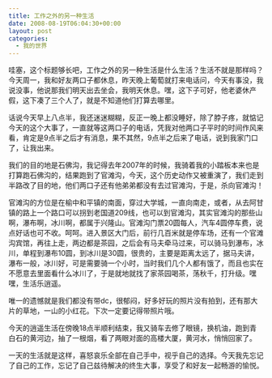 ```yaml
---
title: 工作之外的另一种生活
date: 2008-08-19T06:04:30+00:00
layout: post
categories:
  - 我的世界
---
```

哇塞，这个标题够长吧，工作之外的另一种生活是什么生活？生活不就是那样吗？今天周一，我和好友两口子都休息，昨天晚上葡萄就打来电话问，今天有事没，我说没事，他说那我们明天出去坐会，我明天休息。嘿，这下子可好，他老婆休产假，这下凑了三个人了，就是不知道他们打算去哪里。

话说今天早上八点半，我还迷迷糊糊，反正一晚上都没睡好，除了脖子疼，就惦记今天的这个大事了，一直就等这两口子的电话，凭我对他两口子平时的时间作风来看，肯定是9点半之后才有消息，果不其然，9点半之后来了电话，说到我家门口了，让我出来。

我们的目的地是石佛沟，我记得去年2007年的时候，我骑着我的小踏板本来也是打算跑石佛沟的，结果跑到了官滩沟，今天，这个历史动作又被重演了，我们走到半路改了目的地，他们两口子还有他弟弟都没有去过官滩沟，于是，杀向官滩沟！

官滩沟的方位是在榆中和平镇的南面，穿过大学城，一直向南走，或者，从去阿甘镇的路上一个路口可以拐到老国道209线，也可以到官滩沟，其实官滩沟的那些山啊，瀑布啊，冰川啊，都属于兴隆山。官滩沟门票20圆每人，汽车4圆停车费，说点好话也可不收。呵呵。进入景区大门后，前行几百米就是停车场，还有一个官滩沟宾馆，再往上走，两边都是茶园，之后会有马夫牵马过来，可以骑马到瀑布，冰川，单程到瀑布10圆，到冰川是30圆，很贵的，主要是距离太远了，据马夫讲，瀑布一般，冰川好，可是需要骑一个小时，当时我们几个人都有饿了，而且也实在不愿意去里面看什么冰川了，于是就地就找了家茶园喝茶，荡秋千，打升级。嘿嘿，生活乐逍遥。
<!--more-->
唯一的遗憾就是我们都没有带dc，很郁闷，好多好玩的照片没有拍到，还有那大片的草地，一山的小红花。下次一定要记得带照片哦。

今天的逍遥生活在傍晚18点半顺利结束，我又骑车去修了眼镜，换机油，跑到青白石的黄河边，抽了一根烟，看了两眼对面的高楼大厦，黄河水，悄悄回家了。

一天的生活就是这样，喜怒哀乐全部在自己手中，视乎自己的选择。今天我先忘记了自己的工作，忘记了自己兹待解决的终生大事，享受了和好友一起畅游的愉悦。